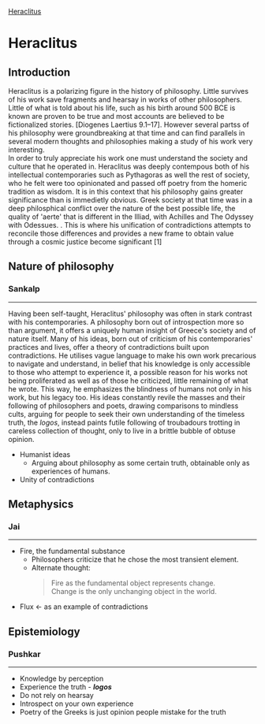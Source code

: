 [Heraclitus](https://plato.stanford.edu/entries/heraclitus/)

# Heraclitus

## Introduction

Heraclitus is a polarizing figure in the history of philosophy. Little survives of his work save fragments and hearsay in works of other philosophers. Little of what is told about his life, such as his birth around 500 BCE is known are proven to be true and most accounts are believed to be fictionalized stories. [Diogenes Laertius 9.1–17]. However several partss of his philosophy were groundbreaking at that time and can find parallels in several modern thoughts and philosophies making a study of his work very interesting.  
 In order to truly appreciate his work one must understand the society and culture that he operated in. Heraclitus was deeply contempous both of his intellectual contemporaries such as Pythagoras as well the rest of society, who he felt were too opinionated and passed off poetry from the homeric tradition as wisdom.  It is in this context that his philosophy gains greater significance than is immedietly obvious. Greek society at that time was in a deep philosphical conflict over the nature of the best possible life, the quality of 'aerte' that is different in the Illiad, with Achilles and The Odyssey with Odessues. \. This is where his unification of contradictions attempts to reconcile those differences and provides a new frame to obtain value through a cosmic justice become significant [1] 

## Nature of philosophy

### Sankalp

---

Having been self-taught, Heraclitus' philosophy was often in stark 
contrast with his contemporaries. A philosophy born out of
introspection more so than argument, it offers a uniquely human 
insight of Greece's society and of nature itself. Many of his ideas,
born out of criticism of his contemporaries' practices and 
lives, offer a theory of contradictions built upon contradictions.
He utilises vague language to make his own work precarious to 
navigate and understand, in belief that his knowledge is only
accessible to those who attempt to experience it, a possible reason 
for his works not being proliferated as well as of those he criticized,
little remaining of what he wrote. This way, he emphasizes the
blindness of humans not only in his work, but his legacy too.
His ideas constantly revile the masses and their following of 
philosophers and poets, drawing comparisons to mindless cults, arguing
for people to seek their own understanding of the timeless truth, the
*logos*, instead paints futile following of troubadours trotting in careless
collection of thought, only to live in a brittle bubble of obtuse opinion.


- Humanist ideas
  - Arguing about philosophy as some certain truth, obtainable only as experiences of humans.
- Unity of contradictions

## Metaphysics

### Jai

---

- Fire, the fundamental substance
  - Philosophers criticize that he chose the most transient element.
  - Alternate thought: 
    > Fire as the fundamental object represents change.\
    > Change is the only unchanging object in the world.
- Flux <- as an example of contradictions

## Epistemiology

### Pushkar

---

- Knowledge by perception
- Experience the truth - ***logos***
- Do not rely on hearsay
- Introspect on your own experience
- Poetry of the Greeks is just opinion people mistake for the truth

